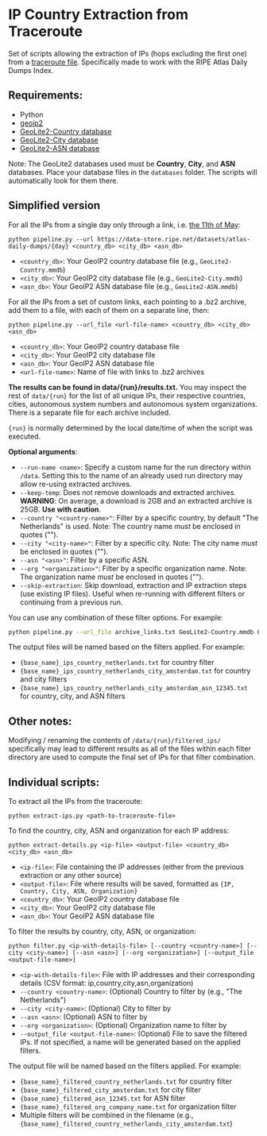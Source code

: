 # IP Country Extraction from Traceroute

Set of scripts allowing the extraction of IPs (hops excluding the first one) from a [traceroute file](https://data-store.ripe.net/datasets/atlas-daily-dumps/). Specifically made to work with the RIPE Atlas Daily Dumps Index.

## Requirements:
  - Python
  - [geoip2](https://pypi.org/project/geoip2/)
  - [GeoLite2-Country database](https://dev.maxmind.com/geoip/docs/databases/city-and-country/)
  - [GeoLite2-City database](https://dev.maxmind.com/geoip/docs/databases/city-and-country/)
  - [GeoLite2-ASN database](https://dev.maxmind.com/geoip/docs/databases/asn/)
  

Note: The GeoLite2 databases used must be **Country**, **City**, and **ASN** databases. Place your database files in the `databases` folder. The scripts will automatically look for them there.

## Simplified version

For all the IPs from a single day only through a link, i.e. [the 11th of May](https://data-store.ripe.net/datasets/atlas-daily-dumps/2025-05-11/):

```
python pipeline.py --url https://data-store.ripe.net/datasets/atlas-daily-dumps/{day} <country_db> <city_db> <asn_db>
```
- `<country_db>`: Your GeoIP2 country database file (e.g., `GeoLite2-Country.mmdb`)
- `<city_db>`: Your GeoIP2 city database file (e.g., `GeoLite2-City.mmdb`)
- `<asn_db>`: Your GeoIP2 ASN database file (e.g., `GeoLite2-ASN.mmdb`)

For all the IPs from a set of custom links, each pointing to a .bz2 archive, add them to a file, with each of them on a separate line, then:

```
python pipeline.py --url_file <url-file-name> <country_db> <city_db> <asn_db>
```
- `<country_db>`: Your GeoIP2 country database file
- `<city_db>`: Your GeoIP2 city database file
- `<asn_db>`: Your GeoIP2 ASN database file
- `<url-file-name>`: Name of file with links to .bz2 archives

**The results can be found in data/{run}/results.txt.** You may inspect the rest of `data/{run}` for the list of all unique IPs, their respective countries, cities, autonomous system numbers and autonomous system organizations. There is a separate file for each archive included. 

`{run}` is normally determined by the local date/time of when the script was executed. 

**Optional arguments**:
- `--run-name <name>`: Specify a custom name for the run directory within `/data`. Setting this to the name of an already used run directory may allow re-using extracted archives.
- `--keep-temp`: Does not remove downloads and extracted archives. **WARNING**: On average, a download is 2GB and an extracted archive is 25GB. **Use with caution**.
- `--country "<country-name>"`: Filter by a specific country, by default "The Netherlands" is used. Note: The country name *must* be enclosed in quotes ("").
- `--city "<city-name>"`: Filter by a specific city. Note: The city name *must* be enclosed in quotes ("").
- `--asn "<asn>"`: Filter by a specific ASN.
- `--org "<organization>"`: Filter by a specific organization name. Note: The organization name *must* be enclosed in quotes ("").
- `--skip-extraction`: Skip download, extraction and IP extraction steps (use existing IP files). Useful when re-running with different filters or continuing from a previous run.

You can use any combination of these filter options. For example:
```bash
python pipeline.py --url_file archive_links.txt GeoLite2-Country.mmdb GeoLite2-City.mmdb GeoLite2-ASN.mmdb --country "The Netherlands" --city "Delft"
```

The output files will be named based on the filters applied. For example:
- `{base_name}_ips_country_netherlands.txt` for country filter
- `{base_name}_ips_country_netherlands_city_amsterdam.txt` for country and city filters
- `{base_name}_ips_country_netherlands_city_amsterdam_asn_12345.txt` for country, city, and ASN filters

## Other notes:

Modifying / renaming the contents of `/data/{run}/filtered_ips/` specifically may lead to different results as all of the files within each filter directory are used to compute the final set of IPs for that filter combination.

## Individual scripts:

To extract all the IPs from the traceroute:

```
python extract-ips.py <path-to-traceroute-file>
```

To find the country, city, ASN and organization for each IP address:

```
python extract-details.py <ip-file> <output-file> <country_db> <city_db> <asn_db>
```
- `<ip-file>`: File containing the IP addresses (either from the previous extraction or any other source)
- `<output-file>`: File where results will be saved, formatted as `{IP, Country, City, ASN, Organization}`
- `<country_db>`: Your GeoIP2 country database file
- `<city_db>`: Your GeoIP2 city database file
- `<asn_db>`: Your GeoIP2 ASN database file

To filter the results by country, city, ASN, or organization:

```
python filter.py <ip-with-details-file> [--country <country-name>] [--city <city-name>] [--asn <asn>] [--org <organization>] [--output_file <output-file-name>]
```

- `<ip-with-details-file>`: File with IP addresses and their corresponding details (CSV format: ip,country,city,asn,organization)
- `--country <country-name>`: (Optional) Country to filter by (e.g., "The Netherlands")
- `--city <city-name>`: (Optional) City to filter by
- `--asn <asn>`: (Optional) ASN to filter by
- `--org <organization>`: (Optional) Organization name to filter by
- `--output_file <output-file-name>`: (Optional) File to save the filtered IPs. If not specified, a name will be generated based on the applied filters.

The output file will be named based on the filters applied. For example:
- `{base_name}_filtered_country_netherlands.txt` for country filter
- `{base_name}_filtered_city_amsterdam.txt` for city filter
- `{base_name}_filtered_asn_12345.txt` for ASN filter
- `{base_name}_filtered_org_company_name.txt` for organization filter
- Multiple filters will be combined in the filename (e.g., `{base_name}_filtered_country_netherlands_city_amsterdam.txt`)
